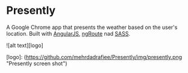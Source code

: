 # Presently

A Google Chrome app that presents the weather based on the user's location. Built with [AngularJS](https://angularjs.org/), [ngRoute](https://code.angularjs.org/1.5.0-rc.2/angular-route.min.js) nad [SASS](http://sass-lang.com/).

![alt text][logo]

[logo]: (https://github.com/mehrdadrafiee/Presently/img/presently.png "Presently screen shot")
